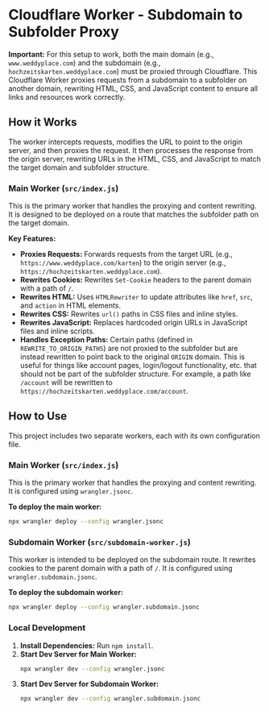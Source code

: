 # Cloudflare Worker - Subdomain to Subfolder Proxy

**Important:** For this setup to work, both the main domain (e.g., `www.weddyplace.com`) and the subdomain (e.g., `hochzeitskarten.weddyplace.com`) must be proxied through Cloudflare.
This Cloudflare Worker proxies requests from a subdomain to a subfolder on another domain, rewriting HTML, CSS, and JavaScript content to ensure all links and resources work correctly.

## How it Works

The worker intercepts requests, modifies the URL to point to the origin server, and then proxies the request. It then processes the response from the origin server, rewriting URLs in the HTML, CSS, and JavaScript to match the target domain and subfolder structure.

### Main Worker (`src/index.js`)

This is the primary worker that handles the proxying and content rewriting. It is designed to be deployed on a route that matches the subfolder path on the target domain.

**Key Features:**

*   **Proxies Requests:** Forwards requests from the target URL (e.g., `https://www.weddyplace.com/karten`) to the origin server (e.g., `https://hochzeitskarten.weddyplace.com`).
*   **Rewrites Cookies:** Rewrites `Set-Cookie` headers to the parent domain with a path of `/`.
*   **Rewrites HTML:** Uses `HTMLRewriter` to update attributes like `href`, `src`, and `action` in HTML elements.
*   **Rewrites CSS:** Rewrites `url()` paths in CSS files and inline styles.
*   **Rewrites JavaScript:** Replaces hardcoded origin URLs in JavaScript files and inline scripts.
*   **Handles Exception Paths:** Certain paths (defined in `REWRITE_TO_ORIGIN_PATHS`) are not proxied to the subfolder but are instead rewritten to point back to the original `ORIGIN` domain. This is useful for things like account pages, login/logout functionality, etc. that should not be part of the subfolder structure. For example, a path like `/account` will be rewritten to `https://hochzeitskarten.weddyplace.com/account`.

## How to Use

This project includes two separate workers, each with its own configuration file.

### Main Worker (`src/index.js`)

This is the primary worker that handles the proxying and content rewriting. It is configured using `wrangler.jsonc`.

**To deploy the main worker:**

```bash
npx wrangler deploy --config wrangler.jsonc
```

### Subdomain Worker (`src/subdomain-worker.js`)

This worker is intended to be deployed on the subdomain route. It rewrites cookies to the parent domain with a path of `/`. It is configured using `wrangler.subdomain.jsonc`.

**To deploy the subdomain worker:**

```bash
npx wrangler deploy --config wrangler.subdomain.jsonc
```

### Local Development

1.  **Install Dependencies:** Run `npm install`.
2.  **Start Dev Server for Main Worker:**
    ```bash
    npx wrangler dev --config wrangler.jsonc
    ```
3.  **Start Dev Server for Subdomain Worker:**
    ```bash
    npx wrangler dev --config wrangler.subdomain.jsonc
    ```

